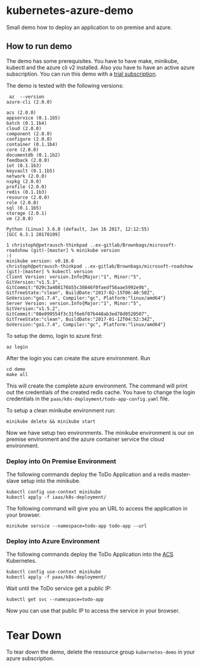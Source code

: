 # kubernetes-azure-demo
Small demo how to deploy an application to on premise and azure. 


## How to run demo

The demo has some prerequisites. You have to have make, minikube, kubectl and the azure cli v2 installed. Also you have to have an active azure subscription. You can run this demo with a [trial subscription](https://azure.microsoft.com/en-us/free/).

The demo is tested with the following versions:
```
 az  --version
azure-cli (2.0.0)

acs (2.0.0)
appservice (0.1.1b5)
batch (0.1.1b4)
cloud (2.0.0)
component (2.0.0)
configure (2.0.0)
container (0.1.1b4)
core (2.0.0)
documentdb (0.1.1b2)
feedback (2.0.0)
iot (0.1.1b3)
keyvault (0.1.1b5)
network (2.0.0)
nspkg (2.0.0)
profile (2.0.0)
redis (0.1.1b3)
resource (2.0.0)
role (2.0.0)
sql (0.1.1b5)
storage (2.0.1)
vm (2.0.0)

Python (Linux) 3.6.0 (default, Jan 16 2017, 12:12:55) 
[GCC 6.3.1 20170109]

1 christoph@petrausch-thinkpad ..ex-gitlab/Brownbags/microsoft-roadshow (git)-[master] % minikube version                                                                                                                                 :(
minikube version: v0.16.0
christoph@petrausch-thinkpad ..ex-gitlab/Brownbags/microsoft-roadshow (git)-[master] % kubectl version
Client Version: version.Info{Major:"1", Minor:"5", GitVersion:"v1.5.3", GitCommit:"029c3a408176b55c30846f0faedf56aae5992e9b", GitTreeState:"clean", BuildDate:"2017-02-15T06:40:50Z", GoVersion:"go1.7.4", Compiler:"gc", Platform:"linux/amd64"}
Server Version: version.Info{Major:"1", Minor:"5", GitVersion:"v1.5.2", GitCommit:"08e099554f3c31f6e6f07b448ab3ed78d0520507", GitTreeState:"clean", BuildDate:"2017-01-12T04:52:34Z", GoVersion:"go1.7.4", Compiler:"gc", Platform:"linux/amd64"}

```

To setup the demo, login to azure first:
```
az login
```

After the login you can create the azure environment. Run 
```
cd demo
make all
```
This will create the complete azure environment.
The command will print out the credentials of the created redis cache. You have to change the login credentials in the `paas/k8s-deployment/todo-app-config.yaml` file.

To setup a clean minikube environment run:
```
minikube delete && minikube start
```

Now we have setup two environments. The minikube environment is our on premise environment and the azure container service the cloud environment. 


### Deploy into On Premise Environment

The following commands deploy the ToDo Application and a redis master-slave setup into the minikube. 
```
kubectl config use-context minikube
kubectl apply -f iaas/k8s-deployment/
```

The following command will give you an URL to access the application in your browser.
```
minikube service --namespace=todo-app todo-app --url
```


### Deploy into Azure Environment
The following commands deploy the ToDo Application into the [ACS](https://azure.microsoft.com/en-us/services/container-service/) Kubernetes.
```
kubectl config use-context minikube
kubectl apply -f paas/k8s-deployment/
```

Wait until the ToDo service get a public IP:
```
kubectl get svc --namespace=todo-app
```
Now you can use that public IP to access the service in your browser.

# Tear Down
To tear down the demo, delete the ressource group `kubernetes-demo` in your azure subscription.